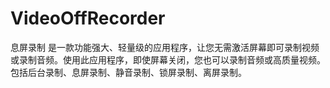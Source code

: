 # VideoOffRecorder
息屏录制 是一款功能强大、轻量级的应用程序，让您无需激活屏幕即可录制视频或录制音频。使用此应用程序，即使屏幕关闭，您也可以录制音频或高质量视频。包括后台录制、息屏录制、静音录制、锁屏录制、离屏录制。
